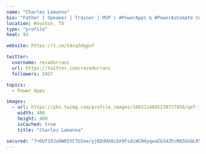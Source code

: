 ```yaml
---
name: "Charles Lamanna"
bio: "Father | Speaker | Trainer | MVP | #PowerApps & #PowerAutomate Community Super User | YouTuber Right-pointing triangle http://youtube.com/c/rezadorrani | Learn - Share - Clockwise rightwards and leftwards open circle arrows"
location: Houston, TX
type: "profile"
heat: 93

website: https://t.co/tAcqSdqguf

twitter:
  username: rezadorrani
  url: https://twitter.com/rezadorrani
  followers: 2457

topics:
  - Power Apps

images:
  - url: https://pbs.twimg.com/profile_images/1063114045270777856/qeT-jpWr_400x400.jpg
    width: 400
    height: 400
    isCached: true
    title: "Charles Lamanna"

secured: "7+DUf19JoOWO5YCTU3ae/yj6DdHXAcbX9FsdiWCN4yqwaEb34ZhcMA5GUQLR53g90jzpKDj1b0gs4d4avQoH1g7rdhmKnIJTdyecivoqlfGAKAcwJx5lH1amc1OYQrhcguwpLLIC1bEAGYnoCu2OWPEj0URnzWTaVNL9O1fuM4MBB1aX8MmyEu6fN2B1cYw8pA6G95vvL6l1YEHDT0OlnqybbTHD/ECbkspf2lDb1xiaD72wDgMGCP5QlrBhj5pG/uZg0adQSmGI/FR/c7RQIpSjl9WOEad36kQgH4MGdxTeuQbI2WdS27C3+OE+x6y9hrex5c88AW8EX9XHFJSUcLnnn1ndl9q7sC1FP1XcliPxnFlIvPhvR44vPRqbt6WGQ8QBSe0jofty3OpLGjtCWW0YmxZdifpQl6die/p+kSE=;9/72pFd3p4YUdvIG85OqkA=="
---
```


